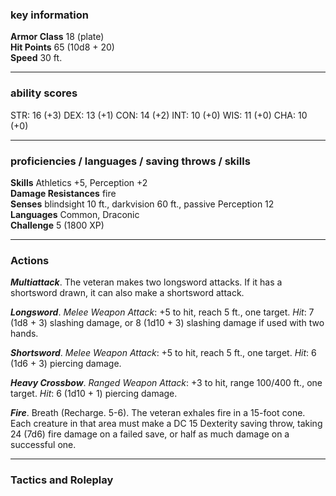 ### key information

**Armor Class** 18 (plate)  
**Hit Points** 65 (10d8 + 20)  
**Speed** 30 ft.

---
### ability scores

STR: 16 (+3) 
DEX: 13 (+1)
CON: 14 (+2)
INT: 10 (+0)
WIS: 11 (+0)
CHA: 10 (+0)

---
### proficiencies / languages / saving throws / skills

**Skills** Athletics +5, Perception +2  
**Damage Resistances** fire  
**Senses** blindsight 10 ft., darkvision 60 ft., passive Perception 12  
**Languages** Common, Draconic  
**Challenge** 5 (1800 XP)

---
### Actions

**_Multiattack_**. The veteran makes two longsword attacks. If it has a shortsword drawn, it can also make a shortsword attack.

**_Longsword_**. _Melee Weapon Attack_: +5 to hit, reach 5 ft., one target. _Hit_: 7 (1d8 + 3) slashing damage, or 8 (1d10 + 3) slashing damage if used with two hands.

**_Shortsword_**. _Melee Weapon Attack_: +5 to hit, reach 5 ft., one target. _Hit_: 6 (1d6 + 3) piercing damage.

**_Heavy Crossbow_**. _Ranged Weapon Attack_: +3 to hit, range 100/400 ft., one target. _Hit_: 6 (1d10 + 1) piercing damage.

**_Fire_**. Breath (Recharge. 5-6). The veteran exhales fire in a 15-foot cone. Each creature in that area must make a DC 15 Dexterity saving throw, taking 24 (7d6) fire damage on a failed save, or half as much damage on a successful one.

---
### Tactics and Roleplay